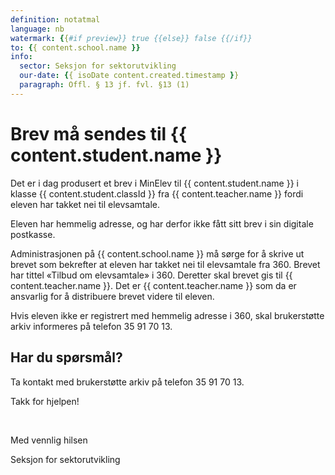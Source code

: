 ```yaml
---
definition: notatmal
language: nb
watermark: {{#if preview}} true {{else}} false {{/if}}
to: {{ content.school.name }}
info:
  sector: Seksjon for sektorutvikling
  our-date: {{ isoDate content.created.timestamp }}
  paragraph: Offl. § 13 jf. fvl. §13 (1)
---
```


# Brev må sendes til {{ content.student.name }}

Det er i dag produsert et brev i MinElev til {{ content.student.name }} i klasse {{ content.student.classId }} fra {{ content.teacher.name }} fordi eleven har takket nei til elevsamtale.

Eleven har hemmelig adresse, og har derfor ikke fått sitt brev i sin digitale postkasse.

Administrasjonen på {{ content.school.name }} må sørge for å skrive ut brevet som bekrefter at eleven har takket nei til elevsamtale fra 360. Brevet har tittel «Tilbud om elevsamtale» i 360. Deretter skal brevet gis til {{ content.teacher.name }}. Det er {{ content.teacher.name }} som da er ansvarlig for å distribuere brevet videre til eleven.

Hvis eleven ikke er registrert med hemmelig adresse i 360, skal brukerstøtte arkiv informeres på telefon 35 91 70 13.

## Har du spørsmål?

Ta kontakt med brukerstøtte arkiv på telefon 35 91 70 13.

Takk for hjelpen!

<br/>

Med vennlig hilsen

Seksjon for sektorutvikling
